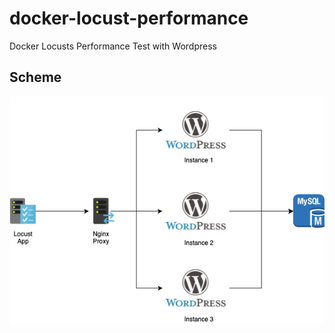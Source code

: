 # docker-locust-performance
Docker Locusts Performance Test with Wordpress

## Scheme

![Screenshot](Diagram-Locust.png)


